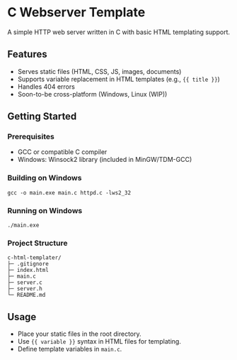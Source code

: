 # C Webserver Template

A simple HTTP web server written in C with basic HTML templating support.

## Features

- Serves static files (HTML, CSS, JS, images, documents)
- Supports variable replacement in HTML templates (e.g., `{{ title }}`)
- Handles 404 errors
- Soon-to-be cross-platform (Windows, Linux (WIP))

## Getting Started

### Prerequisites

- GCC or compatible C compiler
- Windows: Winsock2 library (included in MinGW/TDM-GCC)

### Building on Windows

```
gcc -o main.exe main.c httpd.c -lws2_32
```

### Running on Windows

```
./main.exe
```

### Project Structure

```
c-html-templater/
├─ .gitignore
├─ index.html
├─ main.c
├─ server.c
├─ server.h
└─ README.md
```

## Usage

- Place your static files in the root directory.
- Use `{{ variable }}` syntax in HTML files for templating.
- Define template variables in `main.c`.
